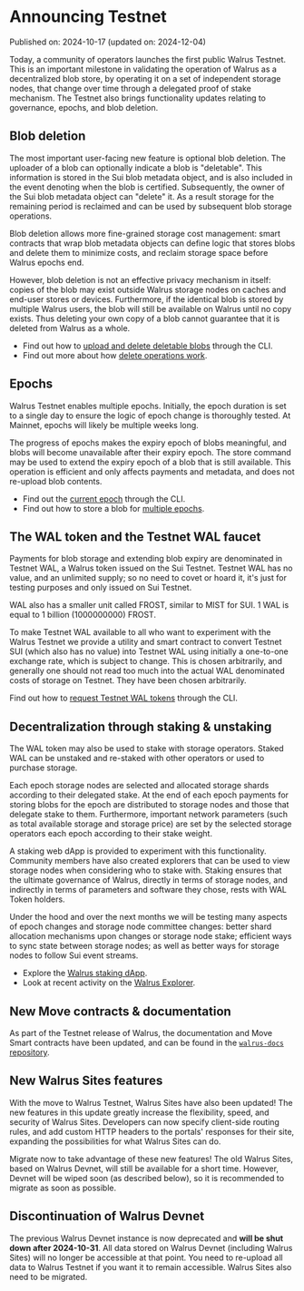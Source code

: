 # Announcing Testnet

Published on: 2024-10-17 (updated on: 2024-12-04)

Today, a community of operators launches the first public Walrus Testnet.
This is an important milestone in validating the operation of Walrus as a decentralized blob store,
by operating it on a set of independent storage nodes, that change over time through a delegated
proof of stake mechanism. The Testnet also brings functionality updates relating to governance,
epochs, and blob deletion.

## Blob deletion

The most important user-facing new feature is optional blob deletion. The uploader of a blob can
optionally indicate a blob is "deletable". This information is stored in the Sui blob metadata
object, and is also included in the event denoting when the blob is certified. Subsequently, the
owner of the Sui blob metadata object can "delete" it. As a result storage for the remaining
period is reclaimed and can be used by subsequent blob storage operations.

Blob deletion allows more fine-grained storage cost management: smart contracts that wrap blob
metadata objects can define logic that stores blobs and delete them to minimize costs, and reclaim
storage space before Walrus epochs end.

However, blob deletion is not an effective privacy mechanism in itself: copies of the blob may exist
outside Walrus storage nodes on caches and end-user stores or devices. Furthermore, if the identical
blob is stored by multiple Walrus users, the blob will still be available on Walrus until no copy
exists. Thus deleting your own copy of a blob cannot guarantee that it is deleted from Walrus as a
whole.

- Find out how to
  [upload and delete deletable blobs](../usage/client-cli.md#reclaiming-space-via-deletable-blobs)
  through the CLI.
- Find out more about how [delete operations work](../dev-guide/dev-operations.md#delete).

## Epochs

Walrus Testnet enables multiple epochs. Initially, the epoch duration is set to a single day to
ensure the logic of epoch change is thoroughly tested. At Mainnet, epochs will likely be multiple
weeks long.

The progress of epochs makes the expiry epoch of blobs meaningful, and blobs will become unavailable
after their expiry epoch. The store command may be used to extend the expiry epoch of a blob that is
still available. This operation is efficient and only affects payments and metadata, and does not
re-upload blob contents.

- Find out the [current epoch](../usage/client-cli.md#walrus-system-information) through the CLI.
- Find out how to store a blob for
  [multiple epochs](../usage/client-cli.md#storing-querying-status-and-reading-blobs).

## The WAL token and the Testnet WAL faucet

Payments for blob storage and extending blob expiry are denominated in Testnet WAL, a
Walrus token issued on the Sui Testnet. Testnet WAL has no value, and an unlimited supply; so no
need to covet or hoard it, it's just for testing purposes and only issued on Sui Testnet.

WAL also has a smaller unit called FROST, similar to MIST for SUI. 1 WAL is equal to 1 billion
(1000000000) FROST.

To make Testnet WAL available to all who want to experiment with the Walrus Testnet we provide a
utility and smart contract to convert Testnet SUI (which also has no value) into Testnet WAL using
initially a one-to-one exchange rate, which is subject to change. This is chosen arbitrarily, and
generally one should not read too much into the actual WAL denominated costs of storage on Testnet.
They have been chosen arbitrarily.

Find out how to [request Testnet WAL tokens](../usage/setup.md#testnet-wal-faucet) through the CLI.

## Decentralization through staking & unstaking

The WAL token may also be used to stake with storage operators. Staked WAL can be unstaked and
re-staked with other operators or used to purchase storage.

Each epoch storage nodes are selected and allocated storage shards according to their delegated
stake. At the end of each epoch payments for storing blobs for the epoch are distributed to storage
nodes and those that delegate stake to them. Furthermore, important network parameters (such as
total available storage and storage price) are set by the selected storage operators each epoch
according to their stake weight.

A staking web dApp is provided to experiment with this functionality. Community members have also
created explorers that can be used to view storage nodes when considering who to stake with. Staking
ensures that the ultimate governance of Walrus, directly in terms of storage nodes, and indirectly
in terms of parameters and software they chose, rests with WAL Token holders.

Under the hood and over the next months we will be testing many aspects of epoch changes and
storage node committee changes: better shard allocation mechanisms upon changes or storage node
stake; efficient ways to sync state between storage nodes; as well as better ways for storage nodes
to follow Sui event streams.

- Explore the [Walrus staking dApp](https://stake.walrus.site).
- Look at recent activity on the [Walrus Explorer](https://walruscan.com/testnet/home).

## New Move contracts & documentation

As part of the Testnet release of Walrus, the documentation and Move Smart contracts have been
updated, and can be found in the [`walrus-docs`
repository](https://github.com/MystenLabs/walrus-docs).

## New Walrus Sites features

With the move to Walrus Testnet, Walrus Sites have also been updated! The new features in this
update greatly increase the flexibility, speed, and security of Walrus Sites. Developers can now
specify client-side routing rules, and add custom HTTP headers to the portals' responses for their
site, expanding the possibilities for what Walrus Sites can do.

Migrate now to take advantage of these new features! The old Walrus Sites, based on Walrus Devnet,
will still be available for a short time. However, Devnet will be wiped soon (as described below),
so it is recommended to migrate as soon as possible.

## Discontinuation of Walrus Devnet

The previous Walrus Devnet instance is now deprecated and **will be shut down after 2024-10-31**.
All data stored on Walrus Devnet (including Walrus Sites) will no longer be accessible at that
point. You need to re-upload all data to Walrus Testnet if you want it to remain accessible. Walrus
Sites also need to be migrated.
